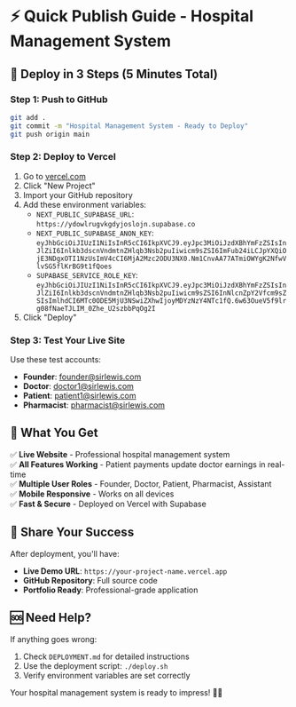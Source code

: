 # ⚡ Quick Publish Guide - Hospital Management System

## 🚀 Deploy in 3 Steps (5 Minutes Total)

### Step 1: Push to GitHub
```bash
git add .
git commit -m "Hospital Management System - Ready to Deploy"
git push origin main
```

### Step 2: Deploy to Vercel
1. Go to [vercel.com](https://vercel.com)
2. Click "New Project" 
3. Import your GitHub repository
4. Add these environment variables:
   - `NEXT_PUBLIC_SUPABASE_URL`: `https://ydowlrugvkgdyjoslojn.supabase.co`
   - `NEXT_PUBLIC_SUPABASE_ANON_KEY`: `eyJhbGciOiJIUzI1NiIsInR5cCI6IkpXVCJ9.eyJpc3MiOiJzdXBhYmFzZSIsInJlZiI6Inlkb3dscnVndmtnZHlqb3Nsb2puIiwicm9sZSI6ImFub24iLCJpYXQiOjE3NDgxOTI1NzUsImV4cCI6MjA2Mzc2ODU3NX0.Nm1CnvAA77ATmiOWYgK2NfwVlvSG5flKrBG9t1fQoes`
   - `SUPABASE_SERVICE_ROLE_KEY`: `eyJhbGciOiJIUzI1NiIsInR5cCI6IkpXVCJ9.eyJpc3MiOiJzdXBhYmFzZSIsInJlZiI6Inlkb3dscnVndmtnZHlqb3Nsb2puIiwicm9sZSI6InNlcnZpY2Vfcm9sZSIsImlhdCI6MTc0ODE5MjU3NSwiZXhwIjoyMDYzNzY4NTc1fQ.6w63OueV5f9lrg08fNaeTJLIM_0Zhe_U2szbbPqOg2I`
5. Click "Deploy"

### Step 3: Test Your Live Site
Use these test accounts:
- **Founder**: founder@sirlewis.com
- **Doctor**: doctor1@sirlewis.com  
- **Patient**: patient1@sirlewis.com
- **Pharmacist**: pharmacist@sirlewis.com

## 🎯 What You Get

✅ **Live Website** - Professional hospital management system  
✅ **All Features Working** - Patient payments update doctor earnings in real-time  
✅ **Multiple User Roles** - Founder, Doctor, Patient, Pharmacist, Assistant  
✅ **Mobile Responsive** - Works on all devices  
✅ **Fast & Secure** - Deployed on Vercel with Supabase  

## 🔗 Share Your Success

After deployment, you'll have:
- **Live Demo URL**: `https://your-project-name.vercel.app`
- **GitHub Repository**: Full source code
- **Portfolio Ready**: Professional-grade application

## 🆘 Need Help?

If anything goes wrong:
1. Check `DEPLOYMENT.md` for detailed instructions
2. Use the deployment script: `./deploy.sh`
3. Verify environment variables are set correctly

Your hospital management system is ready to impress! 🏥✨ 